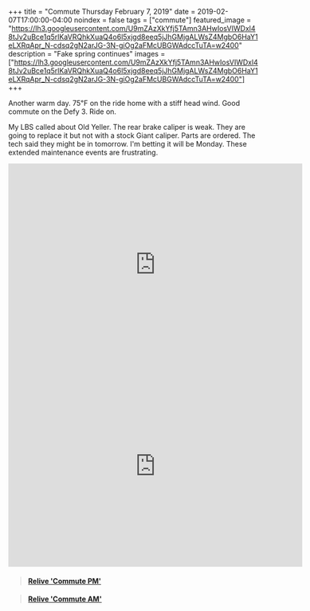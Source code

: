 +++
title =  "Commute Thursday February 7, 2019"
date = 2019-02-07T17:00:00-04:00
noindex = false
tags = ["commute"]
featured_image = "https://lh3.googleusercontent.com/U9mZAzXkYfj5TAmn3AHwIosVIWDxl48tJv2uBce1q5rlKaVRQhkXuaQ4o6l5xjgd8eeq5jJhGMjgALWsZ4MgbO6HaY1eLXRqApr_N-cdsq2gN2arJG-3N-giOg2aFMcUBGWAdccTuTA=w2400"
description = "Fake spring continues"
images = ["https://lh3.googleusercontent.com/U9mZAzXkYfj5TAmn3AHwIosVIWDxl48tJv2uBce1q5rlKaVRQhkXuaQ4o6l5xjgd8eeq5jJhGMjgALWsZ4MgbO6HaY1eLXRqApr_N-cdsq2gN2arJG-3N-giOg2aFMcUBGWAdccTuTA=w2400"]
+++

Another warm day. 75℉ on the ride home with a stiff head wind. Good commute on the Defy 3. Ride on.

My LBS called about Old Yeller. The rear brake caliper is weak. They are going to replace it but not with a stock Giant caliper. Parts are ordered. The tech said they might be in tomorrow. I'm betting it will be Monday. These extended maintenance events are frustrating.


<iframe height='405' width='590' frameborder='0' allowtransparency='true' scrolling='no' src='https://www.strava.com/activities/2131152064/embed/33019cd171048b56b29a25206b1c55a8e6ff772f'></iframe>

<iframe height='405' width='590' frameborder='0' allowtransparency='true' scrolling='no' src='https://www.strava.com/activities/2129794670/embed/3910b8827a7168d2a4cc946da803cadf3787a9f8'></iframe>

<blockquote class="embedly-card" data-card-controls="0" data-card-key="f1631a41cb254ca5b035dc5747a5bd75"><h4><a href="https://www.relive.cc/view/2131152064?r=embed-site">Relive 'Commute PM'</a></h4></blockquote>
        <script async src="https://cdn.embedly.com/widgets/platform.js" charset="UTF-8"></script>


<blockquote class="embedly-card" data-card-controls="0" data-card-key="f1631a41cb254ca5b035dc5747a5bd75"><h4><a href="https://www.relive.cc/view/2129794670?r=embed-site">Relive 'Commute AM'</a></h4></blockquote>
        <script async src="https://cdn.embedly.com/widgets/platform.js" charset="UTF-8"></script>
